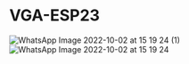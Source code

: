 # VGA-ESP23
![WhatsApp Image 2022-10-02 at 15 19 24 (1)](https://user-images.githubusercontent.com/82680610/193469660-81b6fbb1-94fd-454d-ac61-954c286e20e6.jpeg)
![WhatsApp Image 2022-10-02 at 15 19 24](https://user-images.githubusercontent.com/82680610/193469661-3c8b9312-8b35-42ec-8664-ec53344068d9.jpeg)
